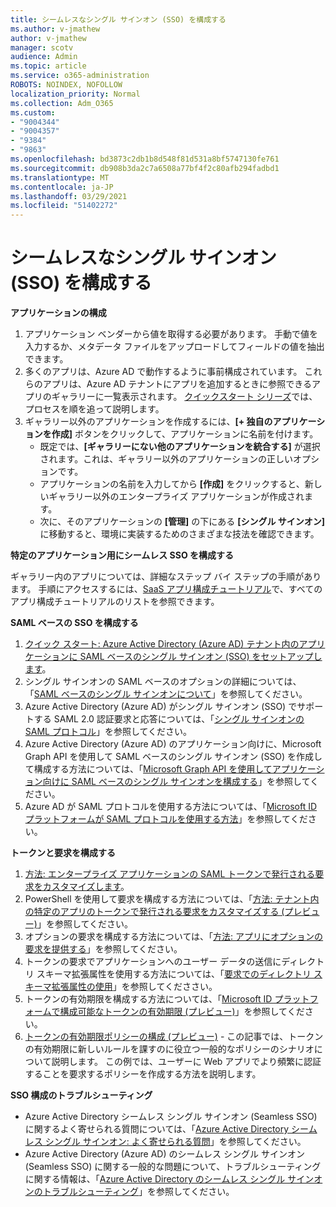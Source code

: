 ```yaml
---
title: シームレスなシングル サインオン (SSO) を構成する
ms.author: v-jmathew
author: v-jmathew
manager: scotv
audience: Admin
ms.topic: article
ms.service: o365-administration
ROBOTS: NOINDEX, NOFOLLOW
localization_priority: Normal
ms.collection: Adm_O365
ms.custom:
- "9004344"
- "9004357"
- "9384"
- "9863"
ms.openlocfilehash: bd3873c2db1b8d548f81d531a8bf5747130fe761
ms.sourcegitcommit: db908b3da2c7a6508a77bf4f2c80afb294fadbd1
ms.translationtype: MT
ms.contentlocale: ja-JP
ms.lasthandoff: 03/29/2021
ms.locfileid: "51402272"
---
```

# <a name="configure-seamless-single-sign-on-sso"></a>シームレスなシングル サインオン (SSO) を構成する

**アプリケーションの構成**

1. アプリケーション ベンダーから値を取得する必要があります。 手動で値を入力するか、メタデータ ファイルをアップロードしてフィールドの値を抽出できます。
2. 多くのアプリは、Azure AD で動作するように事前構成されています。 これらのアプリは、Azure AD テナントにアプリを追加するときに参照できるアプリのギャラリーに一覧表示されます。 [クイックスタート シリーズ](https://docs.microsoft.com/azure/active-directory/manage-apps/add-application-portal-configure)では、プロセスを順を追って説明します。
3. ギャラリー以外のアプリケーションを作成するには、**[+ 独自のアプリケーションを作成]** ボタンをクリックして、アプリケーションに名前を付けます。
    - 既定では、**[ギャラリーにない他のアプリケーションを統合する]** が選択されます。これは、ギャラリー以外のアプリケーションの正しいオプションです。
    - アプリケーションの名前を入力してから **[作成]** をクリックすると、新しいギャラリー以外のエンタープライズ アプリケーションが作成されます。
    - 次に、そのアプリケーションの **[管理]** の下にある **[シングル サインオン]** に移動すると、環境に実装するためのさまざまな技法を確認できます。

**特定のアプリケーション用にシームレス SSO を構成する**

ギャラリー内のアプリについては、詳細なステップ バイ ステップの手順があります。 手順にアクセスするには、[SaaS アプリ構成チュートリアル](https://docs.microsoft.com/azure/active-directory/saas-apps/tutorial-list)で、すべてのアプリ構成チュートリアルのリストを参照できます。

**SAML ベースの SSO を構成する**

1. [クイック スタート: Azure Active Directory (Azure AD) テナント内のアプリケーションに SAML ベースのシングル サインオン (SSO) をセットアップします](https://docs.microsoft.com/azure/active-directory/manage-apps/add-application-portal-setup-sso)。
2. シングル サインオンの SAML ベースのオプションの詳細については、「[SAML ベースのシングル サインオンについて](https://docs.microsoft.com/azure/active-directory/manage-apps/configure-saml-single-sign-on)」を参照してください。
3. Azure Active Directory (Azure AD) がシングル サインオン (SSO) でサポートする SAML 2.0 認証要求と応答については、「[シングル サインオンの SAML プロトコル](https://docs.microsoft.com/azure/active-directory/develop/single-sign-on-saml-protocol)」を参照してください。
4. Azure Active Directory (Azure AD) のアプリケーション向けに、Microsoft Graph API を使用して SAML ベースのシングル サインオン (SSO) を作成して構成する方法については、「[Microsoft Graph API を使用してアプリケーション向けに SAML ベースのシングル サインオンを構成する](https://docs.microsoft.com/graph/application-saml-sso-configure-api)」を参照してください。
5. Azure AD が SAML プロトコルを使用する方法については、「[Microsoft ID プラットフォームが SAML プロトコルを使用する方法](https://docs.microsoft.com/azure/active-directory/develop/active-directory-saml-protocol-reference)」を参照してください。

**トークンと要求を構成する**

1. [方法: エンタープライズ アプリケーションの SAML トークンで発行される要求をカスタマイズします](https://docs.microsoft.com/azure/active-directory/develop/active-directory-saml-claims-customization)。
2. PowerShell を使用して要求を構成する方法については、「[方法: テナント内の特定のアプリのトークンで発行される要求をカスタマイズする (プレビュー)](https://docs.microsoft.com/azure/active-directory/develop/active-directory-claims-mapping)」を参照してください。
3. オプションの要求を構成する方法については、「[方法: アプリにオプションの要求を提供する](https://docs.microsoft.com/azure/active-directory/develop/active-directory-optional-claims)」を参照してください。
4. トークンの要求でアプリケーションへのユーザー データの送信にディレクトリ スキーマ拡張属性を使用する方法については、「[要求でのディレクトリ スキーマ拡張属性の使用](https://docs.microsoft.com/azure/active-directory/develop/active-directory-schema-extensions)」を参照してくだささい。
5. トークンの有効期限を構成する方法については、「[Microsoft ID プラットフォームで構成可能なトークンの有効期限 (プレビュー)](https://docs.microsoft.com/azure/active-directory/develop/active-directory-configurable-token-lifetimes)」を参照してください。
6. [トークンの有効期限ポリシーの構成 (プレビュー)](https://docs.microsoft.com/azure/active-directory/develop/configure-token-lifetimes) - この記事では、トークンの有効期限に新しいルールを課すのに役立つ一般的なポリシーのシナリオについて説明します。 この例では、ユーザーに Web アプリでより頻繁に認証することを要求するポリシーを作成する方法を説明します。

**SSO 構成のトラブルシューティング**

- Azure Active Directory シームレス シングル サインオン (Seamless SSO) に関するよく寄せられる質問については、「[Azure Active Directory シームレス シングル サインオン: よく寄せられる質問](https://docs.microsoft.com/azure/active-directory/hybrid/how-to-connect-sso-faq)」を参照してください。
- Azure Active Directory (Azure AD) のシームレス シングル サインオン (Seamless SSO) に関する一般的な問題について、トラブルシューティングに関する情報は、「[Azure Active Directory のシームレス シングル サインオンのトラブルシューティング](https://docs.microsoft.com/azure/active-directory/hybrid/tshoot-connect-sso)」を参照してください。

